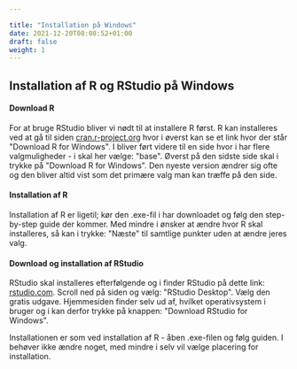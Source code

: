 ```yaml
---

title: "Installation på Windows"
date: 2021-12-20T08:08:52+01:00
draft: false
weight: 1
---
```




## Installation af R og RStudio på Windows

#### Download R

For at bruge RStudio bliver vi nødt til at installere R først. R kan installeres ved at gå til siden [cran.r-project.org](https://cran.r-project.org/) hvor i øverst kan se et link hvor der står "Download R for Windows". I bliver ført videre til en side hvor i har flere valgmuligheder - i skal her vælge: "base". Øverst på den sidste side skal i trykke på "Download R for Windows". Den nyeste version ændrer sig ofte og den bliver altid vist som det primære valg man kan træffe på den side.



#### Installation af R

Installation af R er ligetil; kør den .exe-fil i har downloadet og følg den step-by-step guide der kommer. Med mindre i ønsker at ændre hvor R skal installeres, så kan i trykke: "Næste" til samtlige punkter uden at ændre jeres valg.



#### Download og installation af RStudio

RStudio skal installeres efterfølgende og i finder RStudio på dette link: [rstudio.com](https://www.rstudio.com/products/rstudio/download/). Scroll ned på siden og vælg: "RStudio Desktop". Vælg den gratis udgave. Hjemmesiden finder selv ud af, hvilket operativsystem i bruger og i kan derfor trykke på knappen: "Download RStudio for Windows".

Installationen er som ved installation af R - åben .exe-filen og følg guiden. I behøver ikke ændre noget, med mindre i selv vil vælge placering for installation. 
